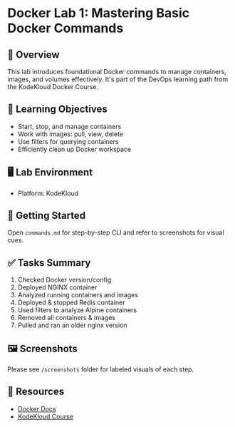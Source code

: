 # Docker Lab 1: Mastering Basic Docker Commands

## 🧠 Overview
This lab introduces foundational Docker commands to manage containers, images, and volumes effectively. It's part of the DevOps learning path from the KodeKloud Docker Course.

## 🎯 Learning Objectives
- Start, stop, and manage containers
- Work with images: pull, view, delete
- Use filters for querying containers
- Efficiently clean up Docker workspace

## 🖥 Lab Environment
- Platform: KodeKloud


## 🚀 Getting Started


Open `commands.md` for step-by-step CLI and refer to screenshots for visual cues.

## ✅ Tasks Summary
1. Checked Docker version/config
2. Deployed NGINX container
3. Analyzed running containers and images
4. Deployed & stopped Redis container
5. Used filters to analyze Alpine containers
6. Removed all containers & images
7. Pulled and ran an older nginx version

## 🖼 Screenshots
Please see `/screenshots` folder for labeled visuals of each step.

## 🔗 Resources
- [Docker Docs](https://docs.docker.com/)
- [KodeKloud Course](https://kodekloud.com/)
